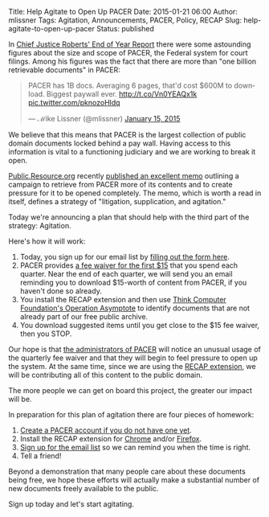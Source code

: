 Title: Help Agitate to Open Up PACER
Date: 2015-01-21 06:00
Author: mlissner
Tags: Agitation, Announcements, PACER, Policy, RECAP
Slug: help-agitate-to-open-up-pacer
Status: published

In [Chief Justice Roberts' End of Year
Report](http://www.supremecourt.gov/publicinfo/year-end/2014year-endreport.pdf)
there were some astounding figures about the size and scope of PACER,
the Federal system for court filings. Among his figures was the fact
that there are more than "one billion retrievable documents" in PACER:

<blockquote class="twitter-tweet" lang="en"><p lang="en" dir="ltr">PACER has 1B docs. Averaging 6 pages, that&#39;d cost $600M to download. Biggest paywall ever. <a href="http://t.co/Vn0YEAQx1k">http://t.co/Vn0YEAQx1k</a> <a href="http://t.co/pknozoHldq">pic.twitter.com/pknozoHldq</a></p>&mdash; ℳike Lissner (@mlissner) <a href="https://twitter.com/mlissner/status/555858284091944960">January 15, 2015</a></blockquote>
<script async src="//platform.twitter.com/widgets.js" charset="utf-8"></script>

We believe that this means that PACER is the largest collection of
public domain documents locked behind a pay wall. Having access to this
information is vital to a functioning judiciary and we are working to
break it open.

[Public.Resource.org](https://public.resource.org/) recently [published
an excellent memo](http://yo.yourhonor.org/) outlining a campaign to
retrieve from PACER more of its contents and to create pressure for it
to be opened completely. The memo, which is worth a read in itself,
defines a strategy of "litigation, supplication, and agitation."

Today we're announcing a plan that should help with the third part of
the strategy: Agitation.

Here's how it will work:

1.  Today, you sign up for our email list by [filling out the form
    here](http://lists.freelawproject.org/cgi-bin/mailman/listinfo/recap-reminder).
2.  PACER provides [a fee waiver for the first
    $15](https://www.pacer.gov/psc/faq.html#H_PGP3) that you spend each
    quarter. Near the end of each quarter, we will send you an email
    reminding you to download $15-worth of content from PACER, if you
    haven't done so already.
3.  You install the RECAP extension and then use [Think Computer
    Foundation's Operation
    Asymptote](http://www.plainsite.org/asymptote/) to identify
    documents that are not already part of our free public archive.
4.  You download suggested items until you get close to the $15 fee
    waiver, then you STOP.

Our hope is that [the administrators of
PACER](http://www.uscourts.gov/FederalCourts/UnderstandingtheFederalCourts/AdministrativeOffice.aspx)
will notice an unusual usage of the quarterly fee waiver and that they
will begin to feel pressure to open up the system. At the same time,
since we are using the [RECAP extension](https://www.recapthelaw.org),
we will be contributing all of this content to the public domain.

The more people we can get on board this project, the greater our impact
will be.

In preparation for this plan of agitation there are four pieces of
homework:

1.  [Create a PACER account if you do not have one
    yet](https://pacer.psc.uscourts.gov/pscof/registration.jsf).
2.  Install the RECAP extension for
    [Chrome](https://chrome.google.com/webstore/detail/recap/oiillickanjlaeghobeeknbddaonmjnc)
    and/or
    [Firefox](https://addons.mozilla.org/firefox/downloads/file/201452/recap-0.9.1-fx.xpi).
3.  [Sign up for the email
    list](http://lists.freelawproject.org/cgi-bin/mailman/listinfo/recap-reminder)
    so we can remind you when the time is right.
4.  Tell a friend!

Beyond a demonstration that many people care about these documents being
free, we hope these efforts will actually make a substantial number of
new documents freely available to the public.

Sign up today and let's start agitating.

